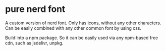 # pure nerd font

A custom version of nerd font. Only has icons, without any other characters. Can be easily combined with any other common font by using css.

Build into a npm package. So it can be easily used via any npm-based free cdn, such as jsdelivr, unpkg.
